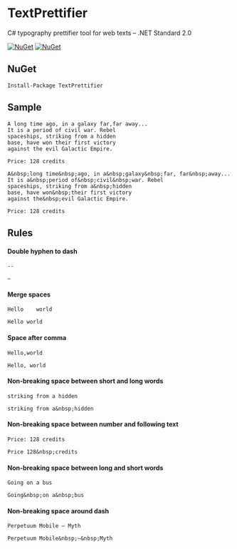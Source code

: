 # TextPrettifier
C# typography prettifier tool for web texts
– .NET Standard 2.0

[![NuGet](https://img.shields.io/nuget/dt/TextPrettifier.svg?style=flat-square)](https://www.nuget.org/packages/TextPrettifier)
[![NuGet](https://img.shields.io/nuget/v/TextPrettifier.svg?style=flat-square)](https://www.nuget.org/packages/TextPrettifier)

## NuGet
```
Install-Package TextPrettifier
```

## Sample

```
A long time ago, in a galaxy far,far away...
It is a period of civil war. Rebel
spaceships, striking from a hidden
base, have won their first victory
against the evil Galactic Empire.

Price: 128 credits
```

```
A&nbsp;long time&nbsp;ago, in a&nbsp;galaxy&nbsp;far, far&nbsp;away...
It is a&nbsp;period of&nbsp;civil&nbsp;war. Rebel
spaceships, striking from a&nbsp;hidden
base, have won&nbsp;their first victory
against the&nbsp;evil Galactic Empire.

Price: 128 credits
```

## Rules
#### Double hyphen to dash
```
--
```
```
–
```


#### Merge spaces
```
Hello    world
```
```
Hello world
```


#### Space after comma
```
Hello,world
```
```
Hello, world
```


#### Non-breaking space between short and long words
```
striking from a hidden
```
```
striking from a&nbsp;hidden
```



#### Non-breaking space between number and following text
```
Price: 128 credits
```
```
Price 128&nbsp;credits
```



#### Non-breaking space between long and short words
```
Going on a bus
```
```
Going&nbsp;on a&nbsp;bus
```


#### Non-breaking space around dash
```
Perpetuum Mobile — Myth
```
```
Perpetuum Mobile&nbsp;—&nbsp;Myth
```
